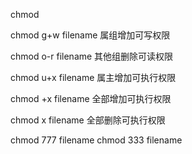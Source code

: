 chmod

chmod g+w filename
属组增加可写权限

chmod o-r filename
其他组删除可读权限

chmod u+x filename
属主增加可执行权限

chmod +x filename
全部增加可执行权限

chmod x filename
全部删除可执行权限


chmod 777 filename
chmod 333 filename